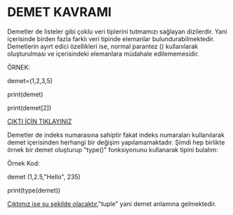 # DEMET KAVRAMI
Demetler de listeler gibi çoklu veri tiplerini tutmamızı sağlayan dizilerdir. Yani içerisinde birden fazla farklı veri tipinde elemanlar bulundurabilmektedir. Demetlerin ayırt edici özellikleri ise, normal parantez () kullanılarak oluşturulması ve içerisindeki elemanlara müdahale edilememesidir.

ÖRNEK:

demet=(1,2,3,5)

print(demet)

print(demet[2])

<a href="https://github.com/ebrarrkaya/505/blob/f9c00091c864f2dc3cee98a3280fc13ae1466c0c/a1.png">ÇIKTI İÇİN TIKLAYINIZ</a>

Demetler de indeks numarasına sahiptir fakat indeks numaraları kullanılarak demet içerisinden herhangi bir değişim yapılamamaktadır. Şimdi hep birlikte örnek bir demet oluşturup "type()" fonksiyonunu kullanarak tipini bulalım:

Örnek Kod:

demet (1,2.5,"Hello", 235)

print(type(demet))

<a href="https://github.com/ebrarrkaya/505/blob/527deb305db13de299a22e3eb00a43de2b46a49c/a2.png">Çıktımız ise şu şekilde olacaktır.</a>"tuple" yani demet anlamına gelmektedir.
